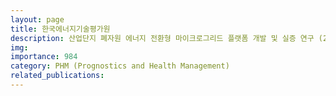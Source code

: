 ```yaml
---
layout: page
title: 한국에너지기술평가원
description: 산업단지 폐자원 에너지 전환형 마이크로그리드 플랫폼 개발 및 실증 연구 (2021.03 ~ 2025.10)
img: 
importance: 984
category: PHM (Prognostics and Health Management)
related_publications:
---
```


